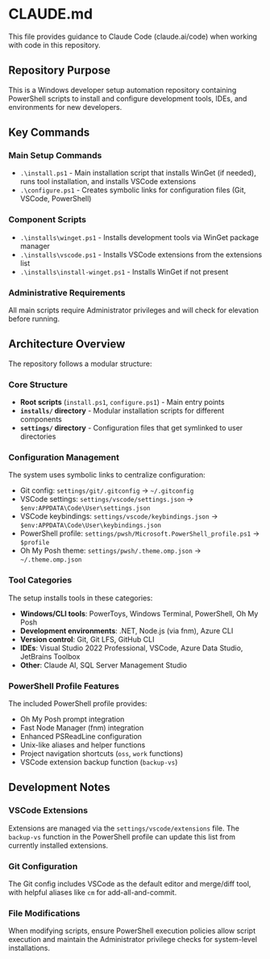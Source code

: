 # CLAUDE.md

This file provides guidance to Claude Code (claude.ai/code) when working with code in this repository.

## Repository Purpose
This is a Windows developer setup automation repository containing PowerShell scripts to install and configure development tools, IDEs, and environments for new developers.

## Key Commands

### Main Setup Commands
- `.\install.ps1` - Main installation script that installs WinGet (if needed), runs tool installation, and installs VSCode extensions
- `.\configure.ps1` - Creates symbolic links for configuration files (Git, VSCode, PowerShell)

### Component Scripts
- `.\installs\winget.ps1` - Installs development tools via WinGet package manager
- `.\installs\vscode.ps1` - Installs VSCode extensions from the extensions list
- `.\installs\install-winget.ps1` - Installs WinGet if not present

### Administrative Requirements
All main scripts require Administrator privileges and will check for elevation before running.

## Architecture Overview

The repository follows a modular structure:

### Core Structure
- **Root scripts** (`install.ps1`, `configure.ps1`) - Main entry points
- **`installs/` directory** - Modular installation scripts for different components
- **`settings/` directory** - Configuration files that get symlinked to user directories

### Configuration Management
The system uses symbolic links to centralize configuration:
- Git config: `settings/git/.gitconfig` → `~/.gitconfig`
- VSCode settings: `settings/vscode/settings.json` → `$env:APPDATA\Code\User\settings.json`
- VSCode keybindings: `settings/vscode/keybindings.json` → `$env:APPDATA\Code\User\keybindings.json`
- PowerShell profile: `settings/pwsh/Microsoft.PowerShell_profile.ps1` → `$profile`
- Oh My Posh theme: `settings/pwsh/.theme.omp.json` → `~/.theme.omp.json`

### Tool Categories
The setup installs tools in these categories:
- **Windows/CLI tools**: PowerToys, Windows Terminal, PowerShell, Oh My Posh
- **Development environments**: .NET, Node.js (via fnm), Azure CLI
- **Version control**: Git, Git LFS, GitHub CLI
- **IDEs**: Visual Studio 2022 Professional, VSCode, Azure Data Studio, JetBrains Toolbox
- **Other**: Claude AI, SQL Server Management Studio

### PowerShell Profile Features
The included PowerShell profile provides:
- Oh My Posh prompt integration
- Fast Node Manager (fnm) integration
- Enhanced PSReadLine configuration
- Unix-like aliases and helper functions
- Project navigation shortcuts (`oss`, `work` functions)
- VSCode extension backup function (`backup-vs`)

## Development Notes

### VSCode Extensions
Extensions are managed via the `settings/vscode/extensions` file. The `backup-vs` function in the PowerShell profile can update this list from currently installed extensions.

### Git Configuration
The Git config includes VSCode as the default editor and merge/diff tool, with helpful aliases like `cm` for add-all-and-commit.

### File Modifications
When modifying scripts, ensure PowerShell execution policies allow script execution and maintain the Administrator privilege checks for system-level installations.